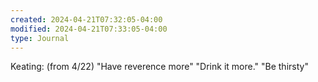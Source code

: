 ```yaml
---
created: 2024-04-21T07:32:05-04:00
modified: 2024-04-21T07:33:05-04:00
type: Journal
---
```


Keating: (from 4/22) "Have reverence more" "Drink it more." "Be thirsty"

